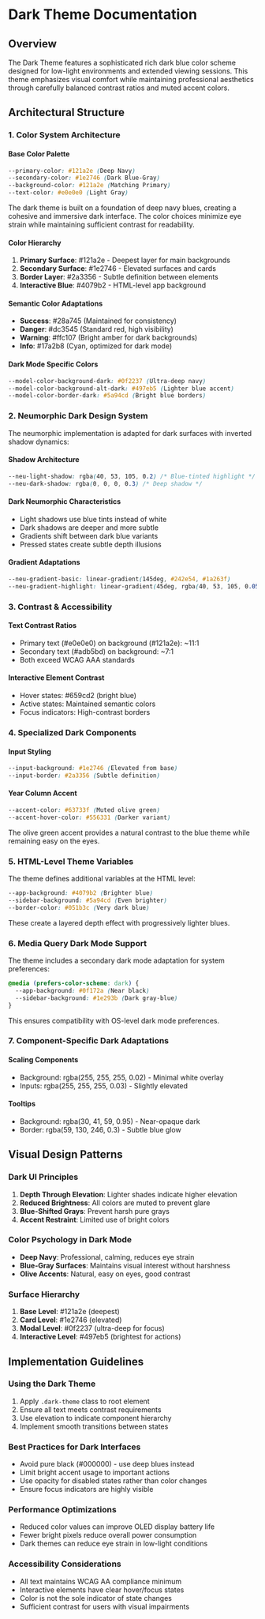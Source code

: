 # Dark Theme Documentation

## Overview
The Dark Theme features a sophisticated rich dark blue color scheme designed for low-light environments and extended viewing sessions. This theme emphasizes visual comfort while maintaining professional aesthetics through carefully balanced contrast ratios and muted accent colors.

## Architectural Structure

### 1. Color System Architecture

#### Base Color Palette
```css
--primary-color: #121a2e (Deep Navy)
--secondary-color: #1e2746 (Dark Blue-Gray)
--background-color: #121a2e (Matching Primary)
--text-color: #e0e0e0 (Light Gray)
```

The dark theme is built on a foundation of deep navy blues, creating a cohesive and immersive dark interface. The color choices minimize eye strain while maintaining sufficient contrast for readability.

#### Color Hierarchy
1. **Primary Surface**: #121a2e - Deepest layer for main backgrounds
2. **Secondary Surface**: #1e2746 - Elevated surfaces and cards
3. **Border Layer**: #2a3356 - Subtle definition between elements
4. **Interactive Blue**: #4079b2 - HTML-level app background

#### Semantic Color Adaptations
- **Success**: #28a745 (Maintained for consistency)
- **Danger**: #dc3545 (Standard red, high visibility)
- **Warning**: #ffc107 (Bright amber for dark backgrounds)
- **Info**: #17a2b8 (Cyan, optimized for dark mode)

#### Dark Mode Specific Colors
```css
--model-color-background-dark: #0f2237 (Ultra-deep navy)
--model-color-background-alt-dark: #497eb5 (Lighter blue accent)
--model-color-border-dark: #5a94cd (Bright blue borders)
```

### 2. Neumorphic Dark Design System

The neumorphic implementation is adapted for dark surfaces with inverted shadow dynamics:

#### Shadow Architecture
```css
--neu-light-shadow: rgba(40, 53, 105, 0.2) /* Blue-tinted highlight */
--neu-dark-shadow: rgba(0, 0, 0, 0.3) /* Deep shadow */
```

#### Dark Neumorphic Characteristics
- Light shadows use blue tints instead of white
- Dark shadows are deeper and more subtle
- Gradients shift between dark blue variants
- Pressed states create subtle depth illusions

#### Gradient Adaptations
```css
--neu-gradient-basic: linear-gradient(145deg, #242e54, #1a263f)
--neu-gradient-highlight: linear-gradient(45deg, rgba(40, 53, 105, 0.05), rgba(40, 53, 105, 0.15))
```

### 3. Contrast & Accessibility

#### Text Contrast Ratios
- Primary text (#e0e0e0) on background (#121a2e): ~11:1
- Secondary text (#adb5bd) on background: ~7:1
- Both exceed WCAG AAA standards

#### Interactive Element Contrast
- Hover states: #659cd2 (bright blue)
- Active states: Maintained semantic colors
- Focus indicators: High-contrast borders

### 4. Specialized Dark Components

#### Input Styling
```css
--input-background: #1e2746 (Elevated from base)
--input-border: #2a3356 (Subtle definition)
```

#### Year Column Accent
```css
--accent-color: #63733f (Muted olive green)
--accent-hover-color: #556331 (Darker variant)
```
The olive green accent provides a natural contrast to the blue theme while remaining easy on the eyes.

### 5. HTML-Level Theme Variables

The theme defines additional variables at the HTML level:
```css
--app-background: #4079b2 (Brighter blue)
--sidebar-background: #5a94cd (Even brighter)
--border-color: #051b3c (Very dark blue)
```

These create a layered depth effect with progressively lighter blues.

### 6. Media Query Dark Mode Support

The theme includes a secondary dark mode adaptation for system preferences:
```css
@media (prefers-color-scheme: dark) {
  --app-background: #0f172a (Near black)
  --sidebar-background: #1e293b (Dark gray-blue)
}
```

This ensures compatibility with OS-level dark mode preferences.

### 7. Component-Specific Dark Adaptations

#### Scaling Components
- Background: rgba(255, 255, 255, 0.02) - Minimal white overlay
- Inputs: rgba(255, 255, 255, 0.03) - Slightly elevated

#### Tooltips
- Background: rgba(30, 41, 59, 0.95) - Near-opaque dark
- Border: rgba(59, 130, 246, 0.3) - Subtle blue glow

## Visual Design Patterns

### Dark UI Principles
1. **Depth Through Elevation**: Lighter shades indicate higher elevation
2. **Reduced Brightness**: All colors are muted to prevent glare
3. **Blue-Shifted Grays**: Prevent harsh pure grays
4. **Accent Restraint**: Limited use of bright colors

### Color Psychology in Dark Mode
- **Deep Navy**: Professional, calming, reduces eye strain
- **Blue-Gray Surfaces**: Maintains visual interest without harshness
- **Olive Accents**: Natural, easy on eyes, good contrast

### Surface Hierarchy
1. **Base Level**: #121a2e (deepest)
2. **Card Level**: #1e2746 (elevated)
3. **Modal Level**: #0f2237 (ultra-deep for focus)
4. **Interactive Level**: #497eb5 (brightest for actions)

## Implementation Guidelines

### Using the Dark Theme
1. Apply `.dark-theme` class to root element
2. Ensure all text meets contrast requirements
3. Use elevation to indicate component hierarchy
4. Implement smooth transitions between states

### Best Practices for Dark Interfaces
- Avoid pure black (#000000) - use deep blues instead
- Limit bright accent usage to important actions
- Use opacity for disabled states rather than color changes
- Ensure focus indicators are highly visible

### Performance Optimizations
- Reduced color values can improve OLED display battery life
- Fewer bright pixels reduce overall power consumption
- Dark themes can reduce eye strain in low-light conditions

### Accessibility Considerations
- All text maintains WCAG AA compliance minimum
- Interactive elements have clear hover/focus states
- Color is not the sole indicator of state changes
- Sufficient contrast for users with visual impairments